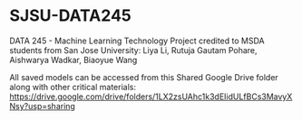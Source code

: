 # SJSU-DATA245
DATA 245 - Machine Learning Technology
Project credited to MSDA students from San Jose University: 
Liya Li, Rutuja Gautam Pohare, Aishwarya Wadkar, Biaoyue Wang

All saved models can be accessed from this Shared Google Drive folder along with other critical materials:
https://drive.google.com/drive/folders/1LX2zsUAhc1k3dEIidULfBCs3MavyXNsy?usp=sharing
